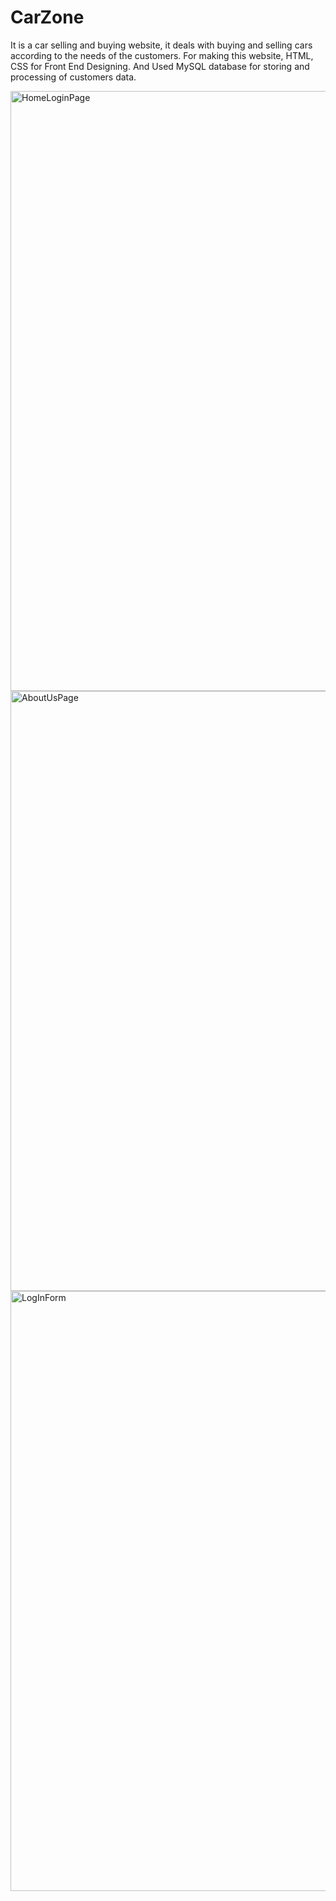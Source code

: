 # CarZone

It is a car selling and buying website, it deals with buying and selling cars according to the needs of the customers.
For making this website, HTML, CSS for Front End Designing.
And Used MySQL database for storing and processing of customers data.

<img width="960" alt="HomeLoginPage" src="https://user-images.githubusercontent.com/110120701/181347051-96020843-5999-4c5c-ad75-40b3d0421a4a.png">
<img width="960" alt="AboutUsPage" src="https://user-images.githubusercontent.com/110120701/181347042-0a27335a-08d7-4292-b14b-eff69c5de29b.png">
<img width="960" alt="LogInForm" src="https://user-images.githubusercontent.com/110120701/181347060-958931dd-3f96-4eb3-b07c-adfa2fc086db.png">
